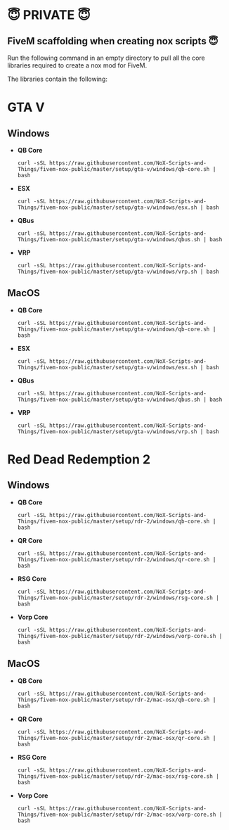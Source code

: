 # 😇 PRIVATE 😇

## FiveM scaffolding when creating nox scripts 😇

Run the following command in an empty directory to pull all the core libraries required to create a nox mod for FiveM.

The libraries contain the following:

# GTA V

## Windows

- **QB Core**
  ```
  curl -sSL https://raw.githubusercontent.com/NoX-Scripts-and-Things/fivem-nox-public/master/setup/gta-v/windows/qb-core.sh | bash
  ```

- **ESX**
  ```
  curl -sSL https://raw.githubusercontent.com/NoX-Scripts-and-Things/fivem-nox-public/master/setup/gta-v/windows/esx.sh | bash
  ```

- **QBus**
  ```
  curl -sSL https://raw.githubusercontent.com/NoX-Scripts-and-Things/fivem-nox-public/master/setup/gta-v/windows/qbus.sh | bash
  ```

- **VRP**
  ```
  curl -sSL https://raw.githubusercontent.com/NoX-Scripts-and-Things/fivem-nox-public/master/setup/gta-v/windows/vrp.sh | bash
  ```


## MacOS

- **QB Core**
  ```
  curl -sSL https://raw.githubusercontent.com/NoX-Scripts-and-Things/fivem-nox-public/master/setup/gta-v/windows/qb-core.sh | bash
  ```

- **ESX**
  ```
  curl -sSL https://raw.githubusercontent.com/NoX-Scripts-and-Things/fivem-nox-public/master/setup/gta-v/windows/esx.sh | bash
  ```

- **QBus**
  ```
  curl -sSL https://raw.githubusercontent.com/NoX-Scripts-and-Things/fivem-nox-public/master/setup/gta-v/windows/qbus.sh | bash
  ```

- **VRP**
  ```
  curl -sSL https://raw.githubusercontent.com/NoX-Scripts-and-Things/fivem-nox-public/master/setup/gta-v/windows/vrp.sh | bash
  ```

# Red Dead Redemption 2

## Windows

- **QB Core**
  ```
  curl -sSL https://raw.githubusercontent.com/NoX-Scripts-and-Things/fivem-nox-public/master/setup/rdr-2/windows/qb-core.sh | bash
  ```

- **QR Core**
  ```
  curl -sSL https://raw.githubusercontent.com/NoX-Scripts-and-Things/fivem-nox-public/master/setup/rdr-2/windows/qr-core.sh | bash
  ```

- **RSG Core**
  ```
  curl -sSL https://raw.githubusercontent.com/NoX-Scripts-and-Things/fivem-nox-public/master/setup/rdr-2/windows/rsg-core.sh | bash
  ```

- **Vorp Core**
  ```
  curl -sSL https://raw.githubusercontent.com/NoX-Scripts-and-Things/fivem-nox-public/master/setup/rdr-2/windows/vorp-core.sh | bash
  ```


## MacOS

- **QB Core**
  ```
  curl -sSL https://raw.githubusercontent.com/NoX-Scripts-and-Things/fivem-nox-public/master/setup/rdr-2/mac-osx/qb-core.sh | bash
  ```

- **QR Core**
  ```
  curl -sSL https://raw.githubusercontent.com/NoX-Scripts-and-Things/fivem-nox-public/master/setup/rdr-2/mac-osx/qr-core.sh | bash
  ```

- **RSG Core**
  ```
  curl -sSL https://raw.githubusercontent.com/NoX-Scripts-and-Things/fivem-nox-public/master/setup/rdr-2/mac-osx/rsg-core.sh | bash
  ```

- **Vorp Core**
  ```
  curl -sSL https://raw.githubusercontent.com/NoX-Scripts-and-Things/fivem-nox-public/master/setup/rdr-2/mac-osx/vorp-core.sh | bash
  ```

